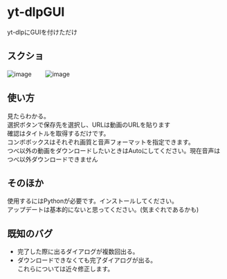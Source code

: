 # yt-dlpGUI
yt-dlpにGUIを付けただけ
## スクショ
![image](https://user-images.githubusercontent.com/122286711/212427864-66801fdc-068f-48d6-bb77-3accddeefcfb.png)　　
![image](https://user-images.githubusercontent.com/122286711/212427898-929aae15-f3a2-46b2-90e5-a403a96486d3.png)
## 使い方
見たらわかる。  
選択ボタンで保存先を選択し、URLは動画のURLを貼ります  
確認はタイトルを取得するだけです。  
コンボボックスはそれぞれ画質と音声フォーマットを指定できます。  
つべ以外の動画をダウンロードしたいときはAutoにしてください。現在音声はつべ以外ダウンロードできません  
## そのほか
使用するにはPythonが必要です。インストールしてください。  
アップデートは基本的にないと思ってください。(気まぐれであるかも)  
## 既知のバグ
- 完了した際に出るダイアログが複数回出る。
- ダウンロードできなくても完了ダイアログが出る。  
これらについては近々修正します。
